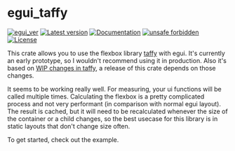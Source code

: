 # egui_taffy

[![egui_ver](https://img.shields.io/badge/egui-0.25-blue)](https://github.com/emilk/egui)
[![Latest version](https://img.shields.io/crates/v/egui_taffy.svg)](https://crates.io/crates/egui_taffy)
[![Documentation](https://docs.rs/egui_taffy/badge.svg)](https://docs.rs/egui_taffy)
[![unsafe forbidden](https://img.shields.io/badge/unsafe-forbidden-success.svg)](https://github.com/rust-secure-code/safety-dance/)
[![License](https://img.shields.io/crates/l/egui_taffy.svg)](https://crates.io/crates/egui_taffy)



[content]:<>


This crate allows you to use the flexbox library [taffy](https://github.com/DioxusLabs/taffy) with egui.
It's currently an early prototype, so I wouldn't recommend using it in production.
Also it's based on [WIP changes in taffy](https://github.com/DioxusLabs/taffy/pull/490), a release of 
this crate depends on those changes.

It seems to be working really well. For measuring, your ui functions will be called multiple times.
Calculating the flexbox is a pretty complicated process and not very performant 
(in comparison with normal egui layout). The result is cached, but it will need to be recalculated
whenever the size of the container or a child changes, so the best usecase for this library is
in static layouts that don't change size often.  

To get started, check out the example.
